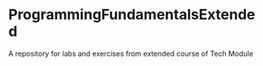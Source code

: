 # ProgrammingFundamentalsExtended
A repository for labs and exercises from extended course of Tech Module
